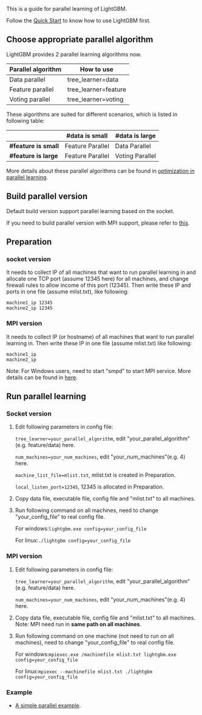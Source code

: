 This is a guide for parallel learning of LightGBM.

Follow the [Quick Start](https://github.com/Microsoft/LightGBM/wiki/Quick-Start) to know how to use LightGBM first.

## Choose appropriate parallel algorithm

LightGBM provides 2 parallel learning algorithms now. 

|Parallel algorithm| How to use |
|----------------|---------------------|
|Data parallel   | tree_learner=data   |
|Feature parallel| tree_learner=feature|
|Voting parallel| tree_learner=voting|

These algorithms are suited for different scenarios, which is listed in following table:

|                     | #data is small| #data is large| 
|---------------------|------------------|-----------------|
|**#feature is small**| Feature Parallel | Data Parallel   |
|**#feature is large**| Feature Parallel | Voting Parallel |


More details about these parallel algorithms can be found in [optimization in parallel learning](https://github.com/Microsoft/LightGBM/wiki/Features#optimization-in-parallel-learning).

## Build parallel version
Default build version support parallel learning based on the socket.

If you need to build parallel version with MPI support, please refer to [this](https://github.com/Microsoft/LightGBM/wiki/Installation-Guide#build-mpi-version).

## Preparation

### socket version

It needs to collect IP of all machines that want to run parallel learning in and allocate one TCP port (assume 12345 here) for all machines, and change firewall rules to allow income of this port (12345). Then write these IP and ports in one file (assume mlist.txt), like following:

```
machine1_ip 12345
machine2_ip 12345
```

### MPI version

It needs to collect IP (or hostname) of all machines that want to run parallel learning in. Then write these IP in one file (assume mlist.txt) like following:

```
machine1_ip
machine2_ip
```

Note: For Windows users, need to start "smpd" to start MPI service. More details can be found in [here](https://blogs.technet.microsoft.com/windowshpc/2015/02/02/how-to-compile-and-run-a-simple-ms-mpi-program/).

## Run parallel learning

### Socket version

1. Edit following parameters in config file:

    ```tree_learner=your_parallel_algorithm```, edit "your_parallel_algorithm"(e.g. feature/data) here.

    ```num_machines=your_num_machines```, edit "your_num_machines"(e.g. 4) here.

    ```machine_list_file=mlist.txt```,  mlist.txt is created in Preparation.
    
    ```local_listen_port=12345```,  12345 is allocated in Preparation.

    
2. Copy data file, executable file, config file and "mlist.txt" to all machines.
3. Run following command on all machines, need to change "your_config_file" to real config file.

   For windows:```lightgbm.exe config=your_config_file```
  
   For linux:```./lightgbm config=your_config_file```

### MPI version

1. Edit following parameters in config file:

    ```tree_learner=your_parallel_algorithm```, edit "your_parallel_algorithm"(e.g. feature/data) here.

    ```num_machines=your_num_machines```, edit "your_num_machines"(e.g. 4) here.
    
2. Copy data file, executable file, config file and "mlist.txt" to all machines. Note: MPI need run in **same path on all machines**.
3. Run following command on one machine (not need to run on all machines), need to change "your_config_file" to real config file.

   For windows:```mpiexec.exe /machinefile mlist.txt lightgbm.exe config=your_config_file```
  
   For linux:```mpiexec --machinefile mlist.txt ./lightgbm config=your_config_file```

### Example

* [A simple parallel example](https://github.com/Microsoft/lightgbm/tree/master/examples/parallel_learning).

